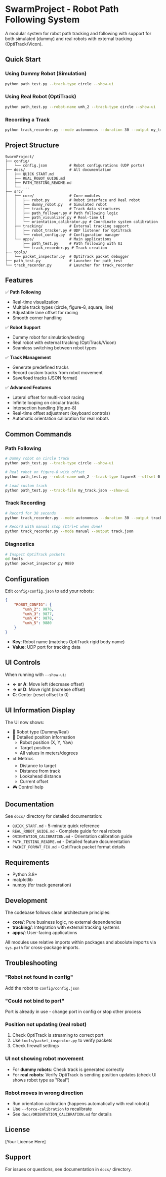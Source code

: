 # SwarmProject - Robot Path Following System

A modular system for robot path tracking and following with support for both simulated (dummy) and real robots with external tracking (OptiTrack/Vicon).

## Quick Start

### Using Dummy Robot (Simulation)
```bash
python path_test.py --track-type circle --show-ui
```

### Using Real Robot (OptiTrack)
```bash
python path_test.py --robot-name umh_2 --track-type circle --show-ui
```

### Recording a Track
```bash
python track_recorder.py --mode autonomous --duration 30 --output my_track.json
```

## Project Structure

```
SwarmProject/
├── config/
│   └── config.json          # Robot configurations (UDP ports)
├── docs/                    # All documentation
│   ├── QUICK_START.md
│   ├── REAL_ROBOT_GUIDE.md
│   ├── PATH_TESTING_README.md
│   └── ...
├── src/
│   ├── core/                # Core modules
│   │   ├── robot.py         # Robot interface and Real robot
│   │   ├── dummy_robot.py   # Simulated robot
│   │   ├── track.py         # Track data structures
│   │   ├── path_follower.py # Path following logic
│   │   ├── path_visualizer.py # Real-time UI
│   │   └── orientation_calibrator.py # Coordinate system calibration
│   ├── tracking/            # External tracking support
│   │   ├── robot_tracker.py # UDP listener for OptiTrack
│   │   └── robot_config.py  # Configuration manager
│   └── apps/                # Main applications
│       ├── path_test.py     # Path following with UI
│       └── track_recorder.py # Track creation
├── tools/
│   └── packet_inspector.py  # OptiTrack packet debugger
├── path_test.py             # Launcher for path_test
└── track_recorder.py        # Launcher for track_recorder
```

## Features

✅ **Path Following**
- Real-time visualization
- Multiple track types (circle, figure-8, square, line)
- Adjustable lane offset for racing
- Smooth corner handling

✅ **Robot Support**
- Dummy robot for simulation/testing
- Real robot with external tracking (OptiTrack/Vicon)
- Seamless switching between robot types

✅ **Track Management**
- Generate predefined tracks
- Record custom tracks from robot movement
- Save/load tracks (JSON format)

✅ **Advanced Features**
- Lateral offset for multi-robot racing
- Infinite looping on circular tracks
- Intersection handling (figure-8)
- Real-time offset adjustment (keyboard controls)
- Automatic orientation calibration for real robots

## Common Commands

### Path Following

```bash
# Dummy robot on circle track
python path_test.py --track-type circle --show-ui

# Real robot on figure-8 with offset
python path_test.py --robot-name umh_2 --track-type figure8 --offset 0.3 --show-ui

# Load custom track
python path_test.py --track-file my_track.json --show-ui
```

### Track Recording

```bash
# Record for 30 seconds
python track_recorder.py --mode autonomous --duration 30 --output track.json

# Record with manual stop (Ctrl+C when done)
python track_recorder.py --mode manual --output track.json
```

### Diagnostics

```bash
# Inspect OptiTrack packets
cd tools
python packet_inspector.py 9880
```

## Configuration

Edit `config/config.json` to add your robots:

```json
{
    "ROBOT_CONFIG": {
        "umh_2": 9876,
        "umh_3": 9877,
        "umh_4": 9878,
        "umh_5": 9880
    }
}
```

- **Key**: Robot name (matches OptiTrack rigid body name)
- **Value**: UDP port for tracking data

## UI Controls

When running with `--show-ui`:

- **← or A**: Move left (decrease offset)
- **→ or D**: Move right (increase offset)
- **C**: Center (reset offset to 0)

## UI Information Display

The UI now shows:

- 🤖 Robot type (Dummy/Real)
- 📍 Detailed position information
  - Robot position (X, Y, Yaw)
  - Target position
  - All values in meters/degrees
- 📊 Metrics
  - Distance to target
  - Distance from track
  - Lookahead distance
  - Current offset
- 🎮 Control help

## Documentation

See `docs/` directory for detailed documentation:

- `QUICK_START.md` - 5-minute quick reference
- `REAL_ROBOT_GUIDE.md` - Complete guide for real robots
- `ORIENTATION_CALIBRATION.md` - Orientation calibration guide
- `PATH_TESTING_README.md` - Detailed feature documentation
- `PACKET_FORMAT_FIX.md` - OptiTrack packet format details

## Requirements

- Python 3.8+
- matplotlib
- numpy (for track generation)

## Development

The codebase follows clean architecture principles:

- **core/**: Pure business logic, no external dependencies
- **tracking/**: Integration with external tracking systems
- **apps/**: User-facing applications

All modules use relative imports within packages and absolute imports via `sys.path` for cross-package imports.

## Troubleshooting

### "Robot not found in config"
Add the robot to `config/config.json`

### "Could not bind to port"
Port is already in use - change port in config or stop other process

### Position not updating (real robot)
1. Check OptiTrack is streaming to correct port
2. Use `tools/packet_inspector.py` to verify packets
3. Check firewall settings

### UI not showing robot movement
- For **dummy robots**: Check track is generated correctly
- For **real robots**: Verify OptiTrack is sending position updates (check UI shows robot type as "Real")

### Robot moves in wrong direction
- Run orientation calibration (happens automatically with real robots)
- Use `--force-calibration` to recalibrate
- See `docs/ORIENTATION_CALIBRATION.md` for details

## License

[Your License Here]

## Support

For issues or questions, see documentation in `docs/` directory.

